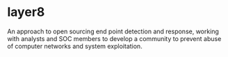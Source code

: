 # layer8
An approach to open sourcing end point detection and response, working with analysts and SOC members to develop a community to prevent abuse of computer networks and system exploitation.
